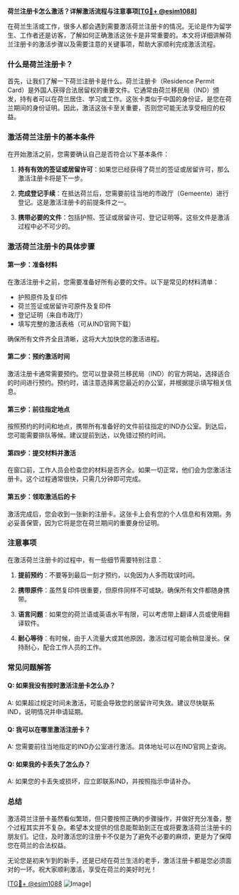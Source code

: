 **荷兰注册卡怎么激活？详解激活流程与注意事项[[TG💪+ @esim1088](https://t.me/s/esim1088)]**

在荷兰生活或工作，很多人都会遇到需要激活荷兰注册卡的情况。无论是作为留学生、工作者还是访客，了解如何正确激活这张卡是非常重要的。本文将详细讲解荷兰注册卡的激活步骤以及需要注意的关键事项，帮助大家顺利完成激活流程。

### 什么是荷兰注册卡？

首先，让我们了解一下荷兰注册卡是什么。荷兰注册卡（Residence Permit Card）是外国人获得合法居留权的重要文件。它通常由荷兰移民局（IND）颁发，持有者可以在荷兰居住、学习或工作。这张卡类似于中国的身份证，是您在荷兰期间的身份证明。因此，激活这张卡至关重要，否则您可能无法享受相应的权益。

### 激活荷兰注册卡的基本条件

在开始激活之前，您需要确认自己是否符合以下基本条件：

1. **持有有效的签证或居留许可**：如果您已经获得了荷兰的签证或居留许可，那么激活注册卡将是下一步。
   
2. **完成登记手续**：在抵达荷兰后，您需要前往当地的市政厅（Gemeente）进行登记。这是激活注册卡的前提条件之一。

3. **携带必要的文件**：包括护照、签证或居留许可、登记证明等。这些文件是激活过程中必不可少的。

### 激活荷兰注册卡的具体步骤

#### 第一步：准备材料

在激活注册卡之前，您需要准备好所有必要的文件。以下是常见的材料清单：

- 护照原件及复印件
- 荷兰签证或居留许可原件及复印件
- 登记证明（来自市政厅）
- 填写完整的激活表格（可从IND官网下载）

确保所有文件齐全且清晰，这将大大加快您的激活进程。

#### 第二步：预约激活时间

激活注册卡通常需要预约。您可以登录荷兰移民局（IND）的官方网站，选择适合的时间进行预约。预约时，请注意选择离您最近的办公室，并根据提示填写相关信息。

#### 第三步：前往指定地点

按照预约的时间和地点，携带所有准备好的文件前往指定的IND办公室。到达后，您可能需要排队等候。建议提前到达，以免错过预约时间。

#### 第四步：提交材料并激活

在窗口前，工作人员会检查您的材料是否齐全。如果一切正常，他们会为您激活注册卡。这个过程通常很快，只需几分钟即可完成。

#### 第五步：领取激活后的卡

激活完成后，您会收到一张新的注册卡。这张卡上会有您的个人信息和有效期。务必妥善保管，因为它将是您在荷兰期间的重要身份证明。

### 注意事项

在激活荷兰注册卡的过程中，有一些细节需要特别注意：

1. **提前预约**：不要等到最后一刻才预约，以免因为人多而耽误时间。

2. **携带原件**：虽然复印件很重要，但原件同样不可或缺。确保所有文件都随身携带。

3. **语言问题**：如果您的荷兰语或英语水平有限，可以考虑带上翻译人员或使用翻译软件。

4. **耐心等待**：有时候，由于人流量大或其他原因，激活过程可能会稍显漫长。保持耐心，配合工作人员的工作。

### 常见问题解答

#### Q: 如果我没有按时激活注册卡怎么办？
A: 如果超过规定时间未激活，可能会导致您的居留许可失效。建议尽快联系IND，说明情况并申请延期。

#### Q: 我可以在哪里激活注册卡？
A: 您需要前往当地指定的IND办公室进行激活。具体地址可以在IND官网上查询。

#### Q: 如果我的卡丢失了怎么办？
A: 如果您的卡丢失或损坏，应立即联系IND，并按照指示申请补办。

### 总结

激活荷兰注册卡虽然看似繁琐，但只要按照正确的步骤操作，并做好充分准备，整个过程其实并不复杂。希望本文提供的信息能帮助到正在或将要激活荷兰注册卡的朋友们。记住，及时激活您的注册卡不仅是为了避免不必要的麻烦，更是为了保障您在荷兰的合法权益。

无论您是初来乍到的新手，还是已经在荷兰生活的老手，激活注册卡都是您必须面对的一环。祝大家顺利激活，享受在荷兰的美好时光！

[[TG💪+ @esim1088](https://t.me/s/esim1088) ![Image](https://i.postimg.cc/4NQfJmqS/Snipaste-2025-05-13-00-14-12.png)]